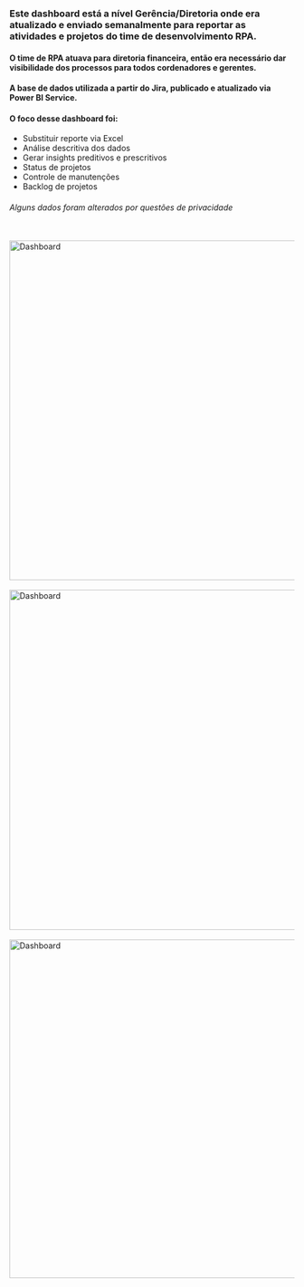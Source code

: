 ### Este dashboard está a nível Gerência/Diretoria onde era atualizado e enviado semanalmente para reportar as atividades e projetos do time de desenvolvimento RPA.
#### O time de RPA atuava para diretoria financeira, então era necessário dar visibilidade dos processos para todos cordenadores e gerentes. 

#### A base de dados utilizada a partir do Jira, publicado e atualizado via Power BI Service.
#### O foco desse dashboard foi:
* Substituir reporte via Excel
* Análise descritiva dos dados
* Gerar insights preditivos e prescritivos
* Status de projetos
* Controle de manutenções
* Backlog de projetos
  
###### *Alguns dados foram alterados por questões de privacidade*

<div style="display: inline_block"><br/>
    <img align="center" alt="Dashboard" width="1077" height="600" src="https://github.com/user-attachments/assets/43f125c7-5a9e-4a68-8785-5d0c9a9319c3" />
<br>
  <br>
    <img align="center" alt="Dashboard" width="1082" height="601" src="https://github.com/user-attachments/assets/2d792c42-b7b9-44e2-a270-1f0866dc8b51" />
<br>  
  <br>
    <img align="center" alt="Dashboard" width="1081" height="598" src="https://github.com/user-attachments/assets/f4194f2d-7994-4ebc-8f22-e4a50f615372" />
</div><br/>
